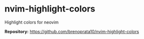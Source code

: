 # nvim-highlight-colors

Highlight colors for neovim

**Repository:** <https://github.com/brenoprata10/nvim-highlight-colors>

